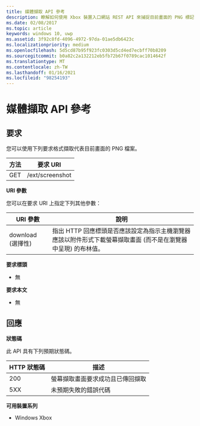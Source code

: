 ```yaml
---
title: 媒體擷取 API 參考
description: 瞭解如何使用 Xbox 裝置入口網站 REST API 來捕捉目前畫面的 PNG 標記法。
ms.date: 02/08/2017
ms.topic: article
keywords: windows 10, uwp
ms.assetid: 3f92c8fd-4096-4972-97da-01ae5db6423c
ms.localizationpriority: medium
ms.openlocfilehash: 5d5cd87b95f923fc0303d5cd4ed7ecbff70b8209
ms.sourcegitcommit: b0a82c2a132212eb5fb72b67f0789cac1014642f
ms.translationtype: MT
ms.contentlocale: zh-TW
ms.lasthandoff: 01/16/2021
ms.locfileid: "98254193"
---
```

# <a name="media-capture-api-reference"></a>媒體擷取 API 參考

## <a name="request"></a>要求

您可以使用下列要求格式擷取代表目前畫面的 PNG 檔案。

| 方法        | 要求 URI     |
| ------------- |-----------------|
| GET           | /ext/screenshot |

**URI 參數**

您可以在要求 URI 上指定下列其他參數：

| URI 參數       | 說明     |
| ------------------- |-----------------|
| download (選擇性) | 指出 HTTP 回應標頭是否應該設定為指示主機瀏覽器應該以附件形式下載螢幕擷取畫面 (而不是在瀏覽器中呈現) 的布林值。 |

**要求標頭**

* 無

**要求本文**

* 無

## <a name="response"></a>回應

**狀態碼**

此 API 具有下列預期狀態碼。

| HTTP 狀態碼   | 描述     |
| ------------------ |-----------------|
| 200                | 螢幕擷取畫面要求成功且已傳回擷取 |
| 5XX                | 未預期失敗的錯誤代碼 |

**可用裝置系列**

* Windows Xbox
